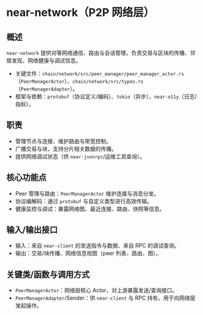 # near-network（P2P 网络层）

## 概述
`near-network` 提供对等网络通信、路由与会话管理，负责交易与区块的传播、邻居发现、网络健康与调试信息。

- 关键文件：`chain/network/src/peer_manager/peer_manager_actor.rs`（`PeerManagerActor`）、`chain/network/src/types.rs`（`PeerManagerAdapter`）。
- 框架与依赖：`protobuf`（协议定义/编码）、`tokio`（异步）、`near-o11y`（日志/指标）。

## 职责
- 管理节点与连接、维护路由与带宽控制。
- 广播交易与块，支持分片相关数据的传播。
- 提供网络调试状态（供 `near-jsonrpc`/运维工具查询）。

## 核心功能点
- Peer 管理与路由：`PeerManagerActor` 维护连接与消息分发。
- 协议编解码：通过 `protobuf` 与自定义类型进行高效传输。
- 健康监控与调试：暴露网络图、最近连接、路由、快照等信息。

## 输入/输出接口
- 输入：来自 `near-client` 的发送指令与数据、来自 RPC 的调试查询。
- 输出：交易/块传播、网络信息视图（peer 列表、路由、图）。

## 关键类/函数与调用方式
- `PeerManagerActor`：网络层核心 Actor，对上游暴露发送/查询接口。
- `PeerManagerAdapter`/Sender：供 `near-client` 与 RPC 持有，用于向网络层发起操作。